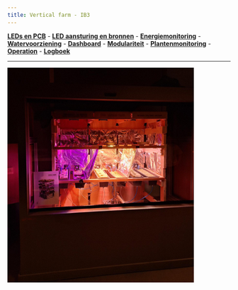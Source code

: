 ```yaml
---
title: Vertical farm - IB3
---
```


[**LEDs en PCB**](inhoud/leds/) - [**LED aansturing en bronnen**](inhoud/aansturingLEDs/) - [**Energiemonitoring**](inhoud/energiemonitoring/) - [**Watervoorziening**](inhoud/aquaMonitoring/) - [**Dashboard**](inhoud/dashboard/) - [**Modulariteit**](inhoud/modulariteit/) - [**Plantenmonitoring**](inhoud/plantensensor/) - [**Operation**](inhoud/operation/) - [**Logboek**](inhoud/logbook/)

---


![](inhoud/images/verticalfarmcloset.png)
